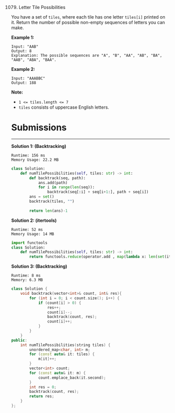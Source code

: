 1079. Letter Tile Possibilities

You have a set of `tiles`, where each tile has one letter `tiles[i]` printed on it.  Return the number of possible non-empty sequences of letters you can make.

 

**Example 1:**
```
Input: "AAB"
Output: 8
Explanation: The possible sequences are "A", "B", "AA", "AB", "BA", "AAB", "ABA", "BAA".
```

**Example 2:**
```
Input: "AAABBC"
Output: 188
```

**Note:**

* `1 <= tiles.length <= 7`
* `tiles` consists of uppercase English letters.

# Submissions
---
**Solution 1: (Backtracking)**
```
Runtime: 156 ms
Memory Usage: 22.2 MB
```
```python
class Solution:
    def numTilePossibilities(self, tiles: str) -> int:
        def backtrack(seq, path):
            ans.add(path)
            for i in range(len(seq)):
                backtrack(seq[:i] + seq[i+1:], path + seq[i])
        ans = set()
        backtrack(tiles, "")
        
        return len(ans)-1
```

**Solution 2: (itertools)**
```
Runtime: 52 ms
Memory Usage: 14 MB
```
```python
import functools
class Solution:
    def numTilePossibilities(self, tiles: str) -> int:
        return functools.reduce(operator.add , map(lambda x: len(set(itertools.permutations(tiles ,x))), range(1 , len(tiles)+1)))
```

**Solution 3: (Backtracking)**
```
Runtime: 8 ms
Memory: 6.3 MB
```
```c++
class Solution {
    void backtrack(vector<int>& count, int& res){
        for (int i = 0; i < count.size(); i++) {
            if (count[i] > 0) {
                res++;
                count[i]--;
                backtrack(count, res);
                count[i]++;
            }
        }
    }
public:
    int numTilePossibilities(string tiles) {
        unordered_map<char, int> m;
        for (const auto& it: tiles) {
            m[it]++;
        }
        vector<int> count;
        for (const auto& it: m) {
            count.emplace_back(it.second);
        }
        int res = 0;
        backtrack(count, res);
        return res;
    }
};
```

